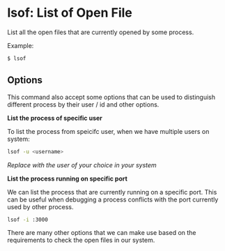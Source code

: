 # lsof: List of Open File

List all the open files that are currently opened by some process.

Example:

```bash
$ lsof
```

## Options

This command also accept some options that can be used to distinguish different process by their user / id and other options.

**List the process of specific user**

To list the process from speicifc user, when we have multiple users on system:

```bash
lsof -u <username>
```

_Replace <username> with the user of your choice in your system_

**List the process running on specific port**

We can list the process that are currently running on a specific port. This can be useful when debugging a process conflicts with the port currently used by other process.

```bash
lsof -i :3000
```

There are many other options that we can make use based on the requirements to check the open files in our system.
